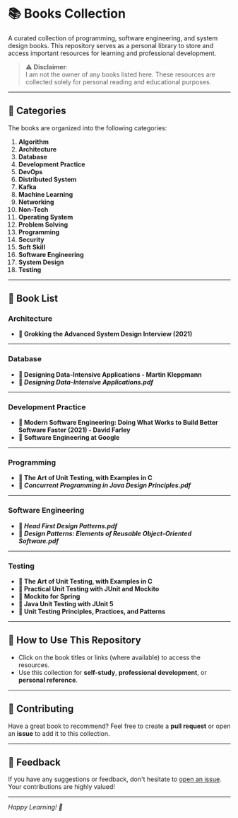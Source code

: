 # 📚 Books Collection

A curated collection of programming, software engineering, and system design books. This repository serves as a personal library to store and access important resources for learning and professional development.

> ⚠️ **Disclaimer**:  
> I am not the owner of any books listed here. These resources are collected solely for personal reading and educational purposes.

---

## 📂 Categories

The books are organized into the following categories:

1. **Algorithm**
2. **Architecture**
3. **Database**
4. **Development Practice**
5. **DevOps**
6. **Distributed System**
7. **Kafka**
8. **Machine Learning**
9. **Networking**
10. **Non-Tech**
11. **Operating System**
12. **Problem Solving**
13. **Programming**
14. **Security**
15. **Soft Skill**
16. **Software Engineering**
17. **System Design**
18. **Testing**

---

## 📘 Book List

### Architecture
- **📖 Grokking the Advanced System Design Interview (2021)**

---

### Database
- **📖 Designing Data-Intensive Applications - Martin Kleppmann**  
- **📄 _Designing Data-Intensive Applications.pdf_**

---

### Development Practice
- **📖 Modern Software Engineering: Doing What Works to Build Better Software Faster (2021) - David Farley**  
- **📖 Software Engineering at Google**

---

### Programming
- **📖 The Art of Unit Testing, with Examples in C**  
- **📄 _Concurrent Programming in Java Design Principles.pdf_**

---

### Software Engineering
- **📄 _Head First Design Patterns.pdf_**  
- **📄 _Design Patterns: Elements of Reusable Object-Oriented Software.pdf_**

---

### Testing
- **📖 The Art of Unit Testing, with Examples in C**  
- **📖 Practical Unit Testing with JUnit and Mockito**  
- **📖 Mockito for Spring**  
- **📖 Java Unit Testing with JUnit 5**  
- **📖 Unit Testing Principles, Practices, and Patterns**

---

## 📌 How to Use This Repository

- Click on the book titles or links (where available) to access the resources.
- Use this collection for **self-study**, **professional development**, or **personal reference**.

---

## 🎯 Contributing
Have a great book to recommend? Feel free to create a **pull request** or open an **issue** to add it to this collection.

---

## 💬 Feedback
If you have any suggestions or feedback, don't hesitate to [open an issue](https://github.com/fagun18/Books-Collection/issues). Your contributions are highly valued!

---

*Happy Learning! 🚀*
